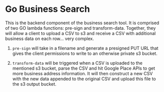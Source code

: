 # Go Business Search

This is the backend component of the business search tool. It is comprised of two GO lambda functions: pre-sign and transform-data. 
Together, they will allow a client to upload a CSV to s3 and receive a CSV with additional business data on each row... very complex.


1. `pre-sign` will take in a filename and generate a presigned PUT URL that gives the client permissions to write to an otherwise private s3 bucket.

2. `transform-data` will be triggered when a CSV is uploaded to the mentioned s3 bucket, parse the CSV and hit Google Place APIs to get more business address information. 
It will then construct a new CSV with the new data appended to the original CSV and upload this file to the s3 output bucket.
